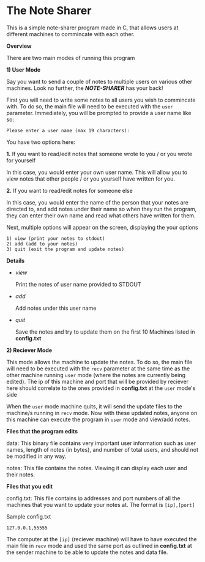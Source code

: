 # The Note Sharer

This is a simple note-sharer program made in C, that allows users at different machines to commincate with each other. 

**Overview**

There are two main modes of running this program

**1) User Mode**

Say you want to send a couple of notes to multiple users on various other machines. Look no further, the   ***NOTE-SHARER***   has your back! 

First you will need to write some notes to all users you wish to commincate with. To do so, the main file will need to be executed with the `user` parameter.
Immediately, you will be prompted to provide a user name like so: 

```
Please enter a user name (max 19 characters):
```
You have two options here: 

**1.** If you want to read/edit notes that someone wrote to you / or you wrote for yourself

  In this case, you would enter your own user name. This will allow you to view notes that other people / or you yourself have written for you.

**2.** If you want to read/edit notes for someone else

  In this case, you would enter the name of the person that your notes are directed to, and add notes under their name so when they run the program, they can       enter their own name and read what others have written for them. 


Next, multiple options will appear on the screen, displaying the your options
```
1) view (print your notes to stdout)
2) add (add to your notes)
3) quit (exit the program and update notes) 
```
**Details**

- *view*

   Print the notes of user name provided to STDOUT
- *add*

   Add notes under this user name 
- *quit*

   Save the notes and try to update them on the first 10 Machines listed in **config.txt**
   
**2) Reciever Mode**

This mode allows the machine to update the notes. To do so, the main file will need to be executed with the `recv` parameter at the same time as the other machine running `user` mode (where the notes are currently being edited). The ip of this machine and port that will be provided by reciever here should correlate to the ones provided in **config.txt** at the `user` mode's side

When the `user` mode machine quits, it will send the update files to the machine/s running in `recv` mode. Now with these updated notes, anyone on this machine can execute the program in `user` mode and view/add notes. 

**Files that the program edits**

data: This binary file contains very important user information such as user names, length of notes (in bytes), and number of total users, and should not be modified in any way. 

notes: This file contains the notes. Viewing it can display each user and their notes. 

**Files that you edit**

config.txt: This file contains ip addresses and port numbers of all the machines that you want to update your notes at. The format is ```[ip],[port]```

Sample config.txt
```
127.0.0.1,55555
```

The computer at the `[ip]` (reciever machine) will have to have executed the main file in `recv` mode and used the same port as outlined in **config.txt** at the sender machine to be able to update the notes and data file. 


